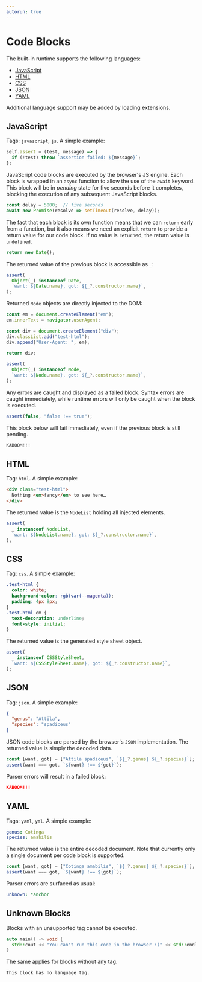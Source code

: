 ```yaml
---
autorun: true
---
```


# Code Blocks

The built-in runtime supports the following languages:

- [JavaScript](#javascript)
- [HTML](#html)
- [CSS](#css)
- [JSON](#json)
- [YAML](#yaml)

Additional language support may be added by loading extensions.

## JavaScript

Tags: `javascript`, `js`. A simple example:

```js
self.assert = (test, message) => {
  if (!test) throw `assertion failed: ${message}`;
};
```

JavaScript code blocks are executed by the browser's JS engine. Each block is
wrapped in an `async` function to allow the use of the `await` keyword. This
block will be in _pending_ state for five seconds before it completes, blocking
the execution of any subsequent JavaScript blocks.

```js
const delay = 5000;  // five seconds
await new Promise(resolve => setTimeout(resolve, delay));
```

The fact that each block is its own function means that we can `return` early
from a function, but it also means we need an explicit `return` to provide a
return value for our code block. If no value is `return`ed, the return value is
`undefined`.

```js
return new Date();
```

The returned value of the previous block is accessible as `_`:

```js
assert(
  Object(_) instanceof Date,
  `want: ${Date.name}, got: ${_?.constructor.name}`,
);
```

Returned `Node` objects are directly injected to the DOM:

```js
const em = document.createElement("em");
em.innerText = navigator.userAgent;

const div = document.createElement("div");
div.classList.add("test-html");
div.append("User-Agent: ", em);

return div;
```

```js
assert(
  Object(_) instanceof Node,
  `want: ${Node.name}, got: ${_?.constructor.name}`,
);
```

Any errors are caught and displayed as a failed block. Syntax errors are caught
immediately, while runtime errors will only be caught when the block is
executed.

```js
assert(false, "false !== true");
```

This block below will fail immediately, even if the previous block is still
pending.

```js
KABOOM!!!
```

## HTML

Tag: `html`. A simple example:

```html
<div class="test-html">
  Nothing <em>fancy</em> to see here…
</div>
```

The returned value is the `NodeList` holding all injected elements.

```js
assert(
  _ instanceof NodeList,
  `want: ${NodeList.name}, got: ${_?.constructor.name}`,
);
```

## CSS

Tag: `css`. A simple example:

```css
.test-html {
  color: white;
  background-color: rgb(var(--magenta));
  padding: 4px 8px;
}
.test-html em {
  text-decoration: underline;
  font-style: initial;
}
```

The returned value is the generated style sheet object.

```js
assert(
  _ instanceof CSSStyleSheet,
  `want: ${CSSStyleSheet.name}, got: ${_?.constructor.name}`,
);
```

## JSON

Tag: `json`. A simple example:

```json
{
  "genus": "Attila",
  "species": "spadiceus"
}
```

JSON code blocks are parsed by the browser's `JSON` implementation. The
returned value is simply the decoded data.

```js
const [want, got] = ["Attila spadiceus", `${_?.genus} ${_?.species}`];
assert(want === got, `${want} !== ${got}`);
```

Parser errors will result in a failed block:

```json
KABOOM!!!
```

## YAML

Tags: `yaml`, `yml`. A simple example:

```yaml
genus: Cotinga
species: amabilis
```

The returned value is the entire decoded document. Note that currently only a
single document per code block is supported.

```js
const [want, got] = ["Cotinga amabilis", `${_?.genus} ${_?.species}`];
assert(want === got, `${want} !== ${got}`);
```

Parser errors are surfaced as usual:

```yaml
unknown: *anchor
```

## Unknown Blocks

Blocks with an unsupported tag cannot be executed.

```cpp
auto main() -> void {
  std::cout << "You can't run this code in the browser :(" << std::endl;
}
```

The same applies for blocks without any tag.

```
This block has no language tag.
```
